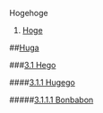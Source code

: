 Hogehoge

1. [Hoge](a.md)

##[Huga](b.md)

###[3.1 Hego](c.md)

####[3.1.1 Hugego](d.md)

#####[3.1.1.1 Bonbabon](e.md)